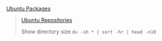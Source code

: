 [Ubuntu Packages](https://www.ubuntuupdates.org/)

> [Ubuntu Repositories](https://ubuntu.pkgs.org/)
>
> Show directory size `du -sh * | sort -hr | head -n10`
